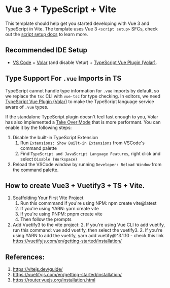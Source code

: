 # Vue 3 + TypeScript + Vite

This template should help get you started developing with Vue 3 and TypeScript in Vite. The template uses Vue 3 `<script setup>` SFCs, check out the [script setup docs](https://v3.vuejs.org/api/sfc-script-setup.html#sfc-script-setup) to learn more.

## Recommended IDE Setup

- [VS Code](https://code.visualstudio.com/) + [Volar](https://marketplace.visualstudio.com/items?itemName=Vue.volar) (and disable Vetur) + [TypeScript Vue Plugin (Volar)](https://marketplace.visualstudio.com/items?itemName=Vue.vscode-typescript-vue-plugin).

## Type Support For `.vue` Imports in TS

TypeScript cannot handle type information for `.vue` imports by default, so we replace the `tsc` CLI with `vue-tsc` for type checking. In editors, we need [TypeScript Vue Plugin (Volar)](https://marketplace.visualstudio.com/items?itemName=Vue.vscode-typescript-vue-plugin) to make the TypeScript language service aware of `.vue` types.

If the standalone TypeScript plugin doesn't feel fast enough to you, Volar has also implemented a [Take Over Mode](https://github.com/johnsoncodehk/volar/discussions/471#discussioncomment-1361669) that is more performant. You can enable it by the following steps:

1. Disable the built-in TypeScript Extension
   1. Run `Extensions: Show Built-in Extensions` from VSCode's command palette
   2. Find `TypeScript and JavaScript Language Features`, right click and select `Disable (Workspace)`
2. Reload the VSCode window by running `Developer: Reload Window` from the command palette.


## How to create Vue3 + Vuetify3 + TS + Vite. 

1. Scaffolding Your First Vite Project
	1. Run this commmand if you're using NPM: npm create vite@latest
	1. If you're using YARN: yarn create vite
	1. If you're using PNPM: pnpm create vite
	1. Then follow the prompts
2. Add Vuetify3 to the vite project:
	2. If you're using Vue CLI to add vuetify, run this command: vue add vuetify, then select the vuetify3.
	2. If you're using YARN to add the vuetify, yarn add vuetify@^3.1.10 - check this link https://vuetifyjs.com/en/getting-started/installation/
	
	
## References: 
1. https://vitejs.dev/guide/
2. https://vuetifyjs.com/en/getting-started/installation/
3. https://router.vuejs.org/installation.html